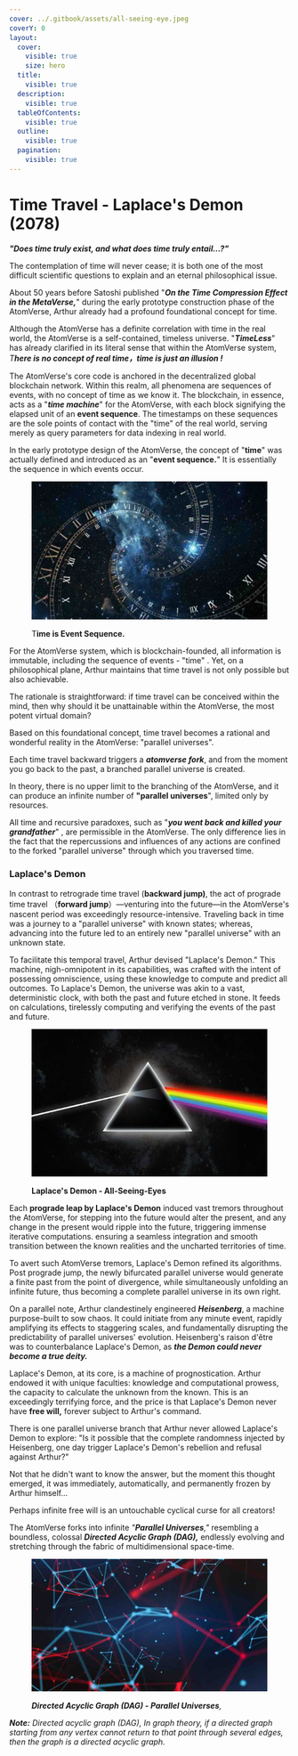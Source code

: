 ```yaml
---
cover: ../.gitbook/assets/all-seeing-eye.jpeg
coverY: 0
layout:
  cover:
    visible: true
    size: hero
  title:
    visible: true
  description:
    visible: true
  tableOfContents:
    visible: true
  outline:
    visible: true
  pagination:
    visible: true
---
```


# Time Travel - Laplace's Demon (2078)

_**"Does time truly exist, and what does time truly entail...?"**_

The contemplation of time will never cease; it is both one of the most difficult scientific questions to explain and an eternal philosophical issue.

About 50 years before Satoshi published "_**On the Time Compression Effect in the MetaVerse,**_" during the early prototype construction phase of the AtomVerse, Arthur already had a profound foundational concept for time.

Although the AtomVerse has a definite correlation with time in the real world, the AtomVerse is a self-contained, timeless universe. "_**TimeLess**_" has already clarified in its literal sense that within the AtomVerse system, _T**here is no concept of real time，time is just an illusion !**_

The AtomVerse's core code is anchored in the decentralized global blockchain network. Within this realm, all phenomena are sequences of events, with no concept of time as we know it. The blockchain, in essence, acts as a "_**time machine**_" for the AtomVerse, with each block signifying the elapsed unit of an **event sequence**. The timestamps on these sequences are the sole points of contact with the "time" of the real world,  serving merely as query parameters for data indexing in real world.&#x20;

In the early prototype design of the AtomVerse, the concept of "**time**" was actually defined and introduced as an "**event sequence.**" It is essentially the sequence in which events occur.

<div align="left">

<figure><img src="../.gitbook/assets/time.jpeg" alt=""><figcaption><p>T<strong>ime is Event Sequence.</strong></p></figcaption></figure>

</div>

For the AtomVerse system, which is blockchain-founded, all information is immutable, including the sequence of events - "time" . Yet, on a philosophical plane, Arthur maintains that time travel is not only possible but also achievable.

The rationale is straightforward: if time travel can be conceived within the mind, then why should it be unattainable within the AtomVerse, the most potent virtual domain?

Based on this foundational concept, time travel becomes a rational and wonderful reality in the AtomVerse: "parallel universes".

Each time travel backward triggers a _**atomverse fork**_, and from the moment you go back to the past, a branched parallel universe is created.

In theory, there is no upper limit to the branching of the AtomVerse, and it can produce an infinite number of **"parallel universes**", limited only by resources.

All time and recursive paradoxes, such as "_**you went back and killed your grandfather**_" , are permissible in the AtomVerse. The only difference lies in the fact that the repercussions and influences of any actions are confined to the forked "parallel universe" through which you traversed time.

### Laplace's Demon

In contrast to retrograde time travel (**backward jump)**, the act of prograde time travel （**forward jump**）—venturing into the future—in the AtomVerse's nascent period was exceedingly resource-intensive. Traveling back in time was a journey to a "parallel universe" with known states; whereas, advancing into the future led to an entirely new "parallel universe" with an unknown state.

To facilitate this temporal travel, Arthur devised "Laplace's Demon." This machine, nigh-omnipotent in its capabilities, was crafted with the intent of possessing omniscience, using these knowledge to compute and predict all outcomes. To Laplace's Demon, the universe was akin to a vast, deterministic clock, with both the past and future etched in stone.  It feeds on calculations, tirelessly computing and verifying the events of the past and future.

<figure><img src="../.gitbook/assets/all-seeing-eye.jpeg" alt=""><figcaption><p><strong>Laplace's Demon - All-Seeing-Eyes</strong></p></figcaption></figure>

Each **prograde leap by Laplace's Demon** induced vast tremors throughout the AtomVerse, for stepping into the future would alter the present, and any change in the present would ripple into the future, triggering immense iterative computations.  ensuring a seamless integration and smooth transition between the known realities and the uncharted territories of time.

To avert such AtomVerse tremors, Laplace's Demon refined its algorithms. Post prograde jump, the newly bifurcated parallel universe would  generate a finite past from the point of divergence, while simultaneously unfolding an infinite future, thus becoming a complete parallel universe in its own right.

On a parallel note, Arthur clandestinely engineered _**Heisenberg**_, a machine purpose-built to sow chaos. It could initiate from any minute event, rapidly amplifying its effects to staggering scales, and fundamentally disrupting the predictability of parallel universes' evolution. Heisenberg's raison d'être was to counterbalance Laplace's Demon, as _**the Demon could never become a true deity.**_

Laplace's Demon, at its core, is a machine of prognostication. Arthur endowed it with unique faculties: knowledge and computational prowess, the capacity to calculate the unknown from the known. This is an exceedingly terrifying force, and the price is that Laplace's Demon never have **free will,**  forever subject to Arthur's command.

There is one parallel universe branch that Arthur never allowed Laplace's Demon to explore: "Is it possible that the complete randomness injected by Heisenberg,  one day trigger Laplace's Demon's rebellion and refusal against Arthur?"&#x20;

Not that he didn't want to know the answer, but the moment this thought emerged, it was immediately, automatically, and permanently frozen by Arthur himself...

Perhaps infinite free will is an untouchable cyclical curse for all creators!

The AtomVerse forks into infinite _"**Parallel Universes**,"_  resembling a boundless, colossal _**Directed Acyclic Graph (DAG),**_ endlessly evolving and stretching through the fabric of multidimensional space-time.

<div align="left">

<figure><img src="../.gitbook/assets/DAG1.jpg" alt=""><figcaption><p><em><strong>Directed Acyclic Graph (DAG)  - Parallel Universes</strong>,</em></p></figcaption></figure>

</div>

_**Note:** Directed acyclic graph (DAG), In graph theory, if a directed graph starting from any vertex cannot return to that point through several edges, then the graph is a directed acyclic graph._
